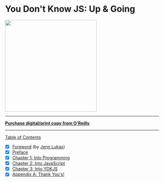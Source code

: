 # You Don't Know JS: Up & Going

<img src="cover.jpg" width="300">

-----

**[Purchase digital/print copy from O'Reilly](http://shop.oreilly.com/product/0636920039303.do)**

-----

[Table of Contents](toc.md)

- [x] [Foreword](foreword.md) (by [Jenn Lukas](http://jennlukas.com))
- [x] [Preface](../preface.md)
- [x] [Chapter 1: Into Programming](ch1.md)
- [x] [Chapter 2: Into JavaScript](ch2.md)
- [x] [Chapter 3: Into YDKJS](ch3.md)
- [x] [Appendix A: Thank You's!](apA.md)
